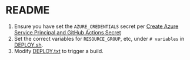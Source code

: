 # README

1. Ensure you have set the `AZURE_CREDENTIALS` secret per [Create Azure Service Principal and GitHub Actions Secret](../ACTIONS.md)
2. Set the correct variables for `RESOURCE_GROUP`, etc, under `# variables` in [DEPLOY.sh](DEPLOY.sh).
3. Modify [DEPLOY.txt](DEPLOY.txt) to trigger a build.
